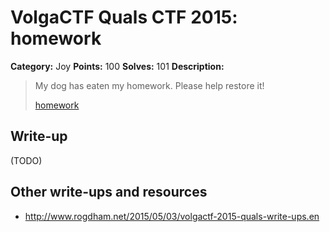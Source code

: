# VolgaCTF Quals CTF 2015: homework

**Category:** Joy
**Points:** 100
**Solves:** 101
**Description:**

> My dog has eaten my homework. Please help restore it!
> 
> [homework](http://files.2015.volgactf.ru/homework/homework.jpg)

## Write-up

(TODO)

## Other write-ups and resources

* <http://www.rogdham.net/2015/05/03/volgactf-2015-quals-write-ups.en> 
